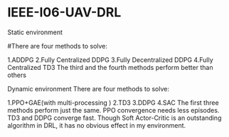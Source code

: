 # IEEE-I06-UAV-DRL
Static environment


#There are four methods to solve:

 1.ADDPG
 2.Fully Centralized DDPG
 3.Fully Decentralized DDPG
 4.Fully Centralized TD3
The third and the fourth methods perform better than others


Dynamic environment
There are four methods to solve:

1.PPO+GAE(with multi-processing )
2.TD3
3.DDPG
4.SAC
The first three methods perform just the same. PPO convergence needs less episodes. TD3 and DDPG converge fast. Though Soft Actor-Critic is an outstanding algorithm in DRL, it has no obvious effect in my environment.
